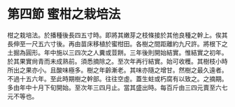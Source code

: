 # 第四節    蜜柑之栽培法

柑之栽培法。於播種後長四五寸時。即將其嫩芽之枝條接於其他良種之幹上。俟其長伸至一尺五六寸後。再由苗床移植於蜜柑田。各樹之間距離約九尺許。將根下之土掘為圓形。年中施以三四次之人糞或荳餅。三年後則開始結實。惟結實之初年。於其果實尙青而未成熟前。須悉摘除之。至次年再行結實。始可收穫。其樹枝小時所出之果亦小。且酸味極多。樹之年齡漸老。其味亦隨之增甘。然樹之最久遠者。不過十五六年。至此時期樹之幹部。往往空虛。蓋生蛀或朽腐有以致之。之摘期。多由年中十月下旬開始。至次年三四月止。當其盛出時。每百斤由三四元賣至六七元不等也。
